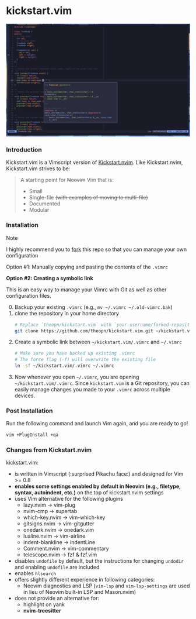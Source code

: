 # kickstart.vim

![kickstart-vim-screenshot](./kickstart-vim-screenshot.jpg)

### Introduction

Kickstart.vim is a Vimscript version of [Kickstart.nvim](https://github.com/nvim-lua/kickstart.nvim).
Like Kickstart.nvim, Kickstart.vim strives to be:

> A starting point for ~~Neovim~~ Vim that is:
>
> * Small
> * Single-file ~~(with examples of moving to multi-file)~~
> * Documented
> * Modular

### Installation

> [!NOTE]
> I highly recommend you to [fork](https://docs.github.com/en/get-started/quickstart/fork-a-repo) this repo so that you can manage your own configuration

Option #1: Manually copying and pasting the contents of the `.vimrc`

**Option #2: Creating a symbolic link**

This is an easy way to manage your Vimrc with Git as well as other configuration files.

0. Backup your existing `.vimrc` (e.g., `mv ~/.vimrc ~/.old-vimrc.bak`)
1. clone the repository in your home directory
    ```bash
    # Replace `theopn/kickstart.vim` with `your-username/forked-repository-name` if you made a fork
    git clone https://github.com/theopn/kickstart.vim.git ~/kickstart.vim
    ```
2. Create a symbolic link between `~/kickstart.vim/.vimrc` and `~/.vimrc`
    ```bash
    # Make sure you have backed up existing .vimrc
    # The force flag (-f) will overwrite the existing file
    ln -sf ~/kickstart.vim/.vimrc ~/.vimrc
    ```
3. Now whenever you open `~/.vimrc`, you are opening `~/kickstart.vim/.vimrc`.
    Since `kickstart.vim` is a Git repository, you can easily manage changes you made to your `.vimrc` across multiple devices.

### Post Installation

Run the following command and launch Vim again, and you are ready to go!

```bash
vim +PlugInstall +qa
```

### Changes from Kickstart.nvim

kickstart.vim:

- is written in Vimscript (:surprised Pikachu face:) and designed for Vim >= 0.8
- **enables some settings enabled by default in Neovim (e.g., filetype, syntax, autoindent, etc.)** on the top of kickstart.nvim settings
- uses Vim alternative for the following plugins
    - lazy.nvim -> vim-plug
    - nvim-cmp -> supertab
    - which-key.nvim -> vim-which-key
    - gitsigns.nvim -> vim-gitgutter
    - onedark.nvim -> onedark.vim
    - lualine.nvim -> vim-airline
    - indent-blankline -> indentLine
    - Comment.nvim -> vim-commentary
    - telescope.nvim -> fzf & fzf.vim
- disables `undofile` by default, but the instructions for changing `undodir` and enabling `undofile` are included
- enables `hlsearch`
- offers slightly different experience in following categories:
    - Neovim diagnostics and LSP (`vim-lsp` and `vim-lsp-settings` are used in lieu of Neovim built-in LSP and Mason.nvim)
- does not provide an alternative for:
    - highlight on yank
    - **nvim-treesitter**

